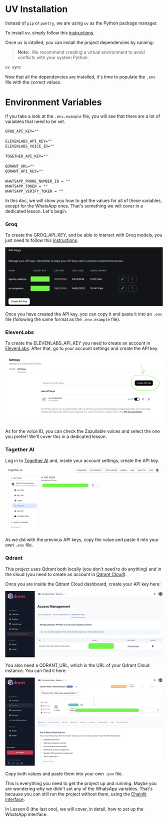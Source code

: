 # UV Installation

Instead of `pip` or `poetry`, we are using `uv` as the Python package manager.

To install uv, simply follow this [instructions](https://docs.astral.sh/uv/getting-started/installation/).

Once uv is intalled, you can install the project dependencies by running:

> **Note:**: We recommend creating a virtual environment to avoid conflicts with your system Python.

```bash
uv sync
```

Now that all the dependencies are installed, it's time to populate the `.env` file with the correct values.

# Environment Variables

If you take a look at the `.env.example` file, you will see that there are a lot of variables that need to be set.

```
GROQ_API_KEY=""

ELEVENLABS_API_KEY=""
ELEVENLABS_VOICE_ID=""

TOGETHER_API_KEY=""

QDRANT_URL=""
QDRANT_API_KEY=""

WHATSAPP_PHONE_NUMBER_ID = ""
WHATSAPP_TOKEN = ""
WHATSAPP_VERIFY_TOKEN = ""
```

In this doc, we will show you how to get the values for all of these variables, except for the WhatsApp ones. That's something we will cover in a dedicated lesson. Let's begin.

### Groq

To create the GROQ_API_KEY, and be able to interact with Groq models, you just need to follow this [instructions](https://console.groq.com/docs/quickstart).

![alt text](img/groq_api_key.png)

Once you have created the API key, you can copy it and paste it into an `.env` file (following the same format as the `.env.example` file).

### ElevenLabs

To create the ELEVENLABS_API_KEY you need to create an account in [ElevenLabs](https://elevenlabs.io/). After that, go to your account settings and create the API key.

![alt text](img/elevenlabs_api_key.png)

As for the voice ID, you can check the Zazuilable voices and select the one you prefer! We'll cover this in a dedicated lesson.

### Together AI

Log in to [Together AI](https://www.together.ai/) and, inside your account settings, create the API key.

![alt text](img/together_api_key.png)

As we did with the previous API keys, copy the value and paste it into your own `.env` file.

### Qdrant

This project uses Qdrant both locally (you don't need to do anything) and in the cloud (you need to create an account in [Qdrant Cloud](https://login.cloud.qdrant.io/)).

Once you are inside the Qdrant Cloud dashboard, create your API key here:

![alt text](img/qdrant_api_key.png)

You also need a QDRANT_URL, which is the URL of your Qdrant Cloud instance. You can find it here:

![alt text](img/qdrant_url.png)

Copy both values and paste them into your own `.env` file.

This is everything you need to get the project up and running. Maybe you are wondering why we didn't set any of the WhatsApp variables. That's because you can still run the project without them, using the [Chainlit interface](../src/zazu_bot/interfaces/chainlit/app.py).

In Lesson 6 (the last one), we will cover, in detail, how to set up the WhatsApp interface.
